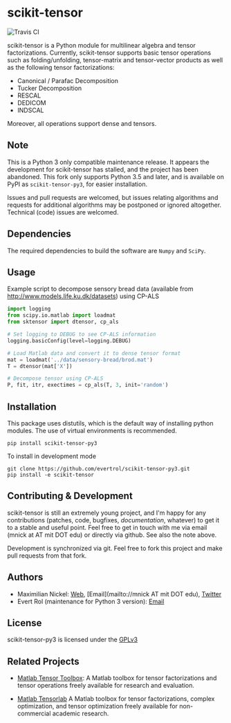 # scikit-tensor
![Travis CI](https://travis-ci.org/evertrol/scikit-tensor-py3.svg?branch=master)

scikit-tensor is a Python module for multilinear algebra and tensor
factorizations. Currently, scikit-tensor supports basic tensor operations
such as folding/unfolding, tensor-matrix and tensor-vector products as
well as the following tensor factorizations:

* Canonical / Parafac Decomposition
* Tucker Decomposition
* RESCAL
* DEDICOM
* INDSCAL

Moreover, all operations support dense and tensors.

## Note

This is a Python 3 only compatible maintenance release. It appears the
development for scikit-tensor has stalled, and the project has been
abandoned. This fork only supports Python 3.5 and later, and is
available on PyPI as `scikit-tensor-py3`, for easier installation.

Issues and pull requests are welcomed, but issues relating algorithms
and requests for additional algorithms may be postponed or ignored
altogether. Technical (code) issues are welcomed.

## Dependencies

The required dependencies to build the software are `Numpy` and `SciPy`.

## Usage

Example script to decompose sensory bread data (available from
http://www.models.life.ku.dk/datasets) using CP-ALS

```python
import logging
from scipy.io.matlab import loadmat
from sktensor import dtensor, cp_als

# Set logging to DEBUG to see CP-ALS information
logging.basicConfig(level=logging.DEBUG)

# Load Matlab data and convert it to dense tensor format
mat = loadmat('../data/sensory-bread/brod.mat')
T = dtensor(mat['X'])

# Decompose tensor using CP-ALS
P, fit, itr, exectimes = cp_als(T, 3, init='random')
```

## Installation

This package uses distutils, which is the default way of installing
python modules. The use of virtual environments is recommended.

    pip install scikit-tensor-py3

To install in development mode

    git clone https://github.com/evertrol/scikit-tensor-py3.git
    pip install -e scikit-tensor

## Contributing & Development

scikit-tensor is still an extremely young project, and I'm happy for
any contributions (patches, code, bugfixes, *documentation*, whatever)
to get it to a stable and useful point. Feel free to get in touch with
me via email (mnick at AT mit DOT edu) or directly via github. See
also the note above.

Development is synchronized via git. Feel free to fork this project
and make pull requests from that fork.

## Authors

- Maximilian Nickel: [Web](http://web.mit.edu/~mnick/www),
  [Email](mailto://mnick AT mit DOT edu),
  [Twitter](http://twitter.com/mnick)
- Evert Rol (maintenance for Python 3 version): [Email](mailto:evert.rol@gmail.com)

## License

scikit-tensor-py3 is licensed under the [GPLv3](http://www.gnu.org/licenses/gpl-3.0.txt)

## Related Projects

* [Matlab Tensor
  Toolbox](http://www.sandia.gov/~tgkolda/TensorToolbox/index-2.5.html):
  A Matlab toolbox for tensor factorizations and tensor operations
  freely available for research and evaluation.

* [Matlab Tensorlab](http://www.tensorlab.net/) A Matlab toolbox for
  tensor factorizations, complex optimization, and tensor optimization
  freely available for non-commercial academic research.
